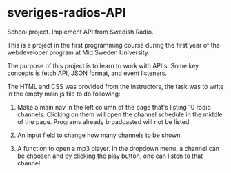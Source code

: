 # sveriges-radios-API
School project. Implement API from Swedish Radio.

This is a project in the first programming course during the first year of the webdeveloper program at Mid Sweden University.

The purpose of this project is to learn to work with API's. Some key concepts is fetch API, JSON format, and event listeners.

The HTML and CSS was provided from the instructors, the task was to write in the empty main.js file to do following:

1. Make a main nav in the left column of the page that's listing 10 radio channels. Clicking on them will open the channel schedule in the middle of the page. Programs already
   broadcasted will not be listed.
   
2. An input field to change how many channels to be shown. 

3. A function to open a mp3 player. In the dropdown menu, a channel can be choosen and by clicking the play button, one can listen to that channel.

